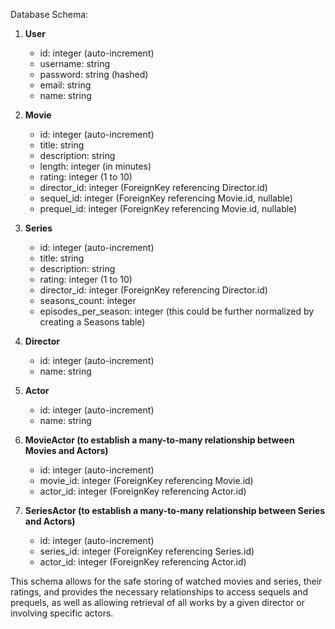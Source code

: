 Database Schema:

1. **User**
   - id: integer (auto-increment)
   - username: string
   - password: string (hashed)
   - email: string
   - name: string

2. **Movie**
   - id: integer (auto-increment)
   - title: string
   - description: string
   - length: integer (in minutes)
   - rating: integer (1 to 10)
   - director_id: integer (ForeignKey referencing Director.id)
   - sequel_id: integer (ForeignKey referencing Movie.id, nullable)
   - prequel_id: integer (ForeignKey referencing Movie.id, nullable)

3. **Series**
   - id: integer (auto-increment)
   - title: string
   - description: string
   - rating: integer (1 to 10)
   - director_id: integer (ForeignKey referencing Director.id)
   - seasons_count: integer
   - episodes_per_season: integer (this could be further normalized by creating a Seasons table)

4. **Director**
   - id: integer (auto-increment)
   - name: string

5. **Actor**
   - id: integer (auto-increment)
   - name: string

6. **MovieActor (to establish a many-to-many relationship between Movies and Actors)**
   - id: integer (auto-increment)
   - movie_id: integer (ForeignKey referencing Movie.id)
   - actor_id: integer (ForeignKey referencing Actor.id)

7. **SeriesActor (to establish a many-to-many relationship between Series and Actors)**
   - id: integer (auto-increment)
   - series_id: integer (ForeignKey referencing Series.id)
   - actor_id: integer (ForeignKey referencing Actor.id)

This schema allows for the safe storing of watched movies and series, their ratings, and provides the necessary relationships to access sequels and prequels, as well as allowing retrieval of all works by a given director or involving specific actors.
